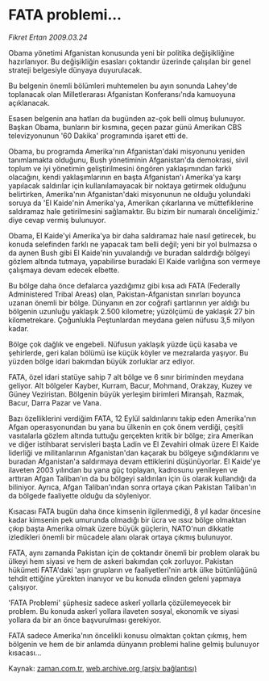 # FATA problemi...

*Fikret Ertan 2009.03.24*

<tr><td class="metin" colspan="2" style="padding-top: 20px; padding-left: 5px; padding-right: 10px;">Obama yönetimi Afganistan konusunda yeni bir politika değişikliğine hazırlanıyor. Bu değişikliğin esasları çoktandır üzerinde çalışılan bir genel strateji belgesiyle dünyaya duyurulacak.</td></tr><tr><td class="metin" colspan="2" style="padding-top: 20px; padding-left: 5px; padding-right: 10px;"><p>Bu belgenin önemli bölümleri muhtemelen bu ayın sonunda Lahey'de toplanacak olan Milletlerarası Afganistan Konferansı'nda kamuoyuna açıklanacak. 
<p> Esasen belgenin ana hatları da bugünden az-çok belli olmuş bulunuyor. Başkan Obama, bunların bir kısmına, geçen pazar günü Amerikan CBS televizyonunun '60 Dakika' programında işaret etti de.
<p> Obama, bu programda Amerika'nın Afganistan'daki misyonunu yeniden tanımlamakta olduğunu, Bush yönetiminin Afganistan'da demokrasi, sivil toplum ve iyi yönetimin geliştirilmesini öngören yaklaşımından farklı olacağını, kendi yaklaşımlarının en başta Afganistan'ı Amerika'ya karşı yapılacak saldırılar için kullanılamayacak bir noktaya getirmek olduğunu belirtirken, Amerika'nın Afganistan'daki misyonunun ne olduğu yolundaki soruya da 'El Kaide'nin Amerika'ya, Amerikan çıkarlarına ve müttefiklerine saldıramaz hale getirilmesini sağlamaktır. Bu bizim bir numaralı önceliğimiz.' diye cevap vermiş bulunuyor.
<p> Obama, El Kaide'yi Amerika'ya bir daha saldıramaz hale nasıl getirecek, bu konuda selefinden farklı ne yapacak tam belli değil; yeni bir yol bulmazsa o da aynen Bush gibi El Kaide'nin yuvalandığı ve buradan saldırdığı bölgeyi gözlem altında tutmaya, yapabilirse buradaki El Kaide varlığına son vermeye çalışmaya devam edecek elbette.
<p> Bu bölge daha önce defalarca yazdığımız gibi kısa adı FATA (Federally Administered Tribal Areas) olan, Pakistan-Afganistan sınırları boyunca uzanan önemli bir bölge. Dünyanın en zor coğrafi şartlarının yer aldığı bu bölgenin uzunluğu yaklaşık 2.500 kilometre; yüzölçümü de yaklaşık 27 bin kilometrekare. Çoğunlukla Peştunlardan meydana gelen nüfusu 3,5 milyon kadar. 
<p> Bölge çok dağlık ve engebeli. Nüfusun yaklaşık yüzde üçü kasaba ve şehirlerde, geri kalan bölümü ise küçük köyler ve mezralarda yaşıyor. Bu yüzden bölge idari bakımdan büyük zorluklar arz ediyor.
<p> FATA, özel idari statüye sahip 7 alt bölge ve 6 sınır biriminden meydana geliyor. Alt bölgeler Kayber, Kurram, Bacur, Mohmand, Orakzay, Kuzey ve Güney Veziristan. Bölgenin büyük yerleşim birimleri Miranşah, Razmak, Bacur, Darra Pazar ve Vana.
<p> Bazı özelliklerini verdiğim FATA, 12 Eylül saldırılarını takip eden Amerika'nın Afgan operasyonundan bu yana bu ülkenin en çok önem verdiği, çeşitli vasıtalarla gözlem altında tuttuğu gerçekten kritik bir bölge; zira Amerikan ve diğer istihbarat servisleri başta Ladin ve El Zevahiri olmak üzere El Kaide liderliği ve militanlarının Afganistan'dan kaçarak bu bölgeye sığındıklarını ve buradan Afganistan'a saldırmaya devam ettiklerini düşünüyorlar. El Kaide'ye ilaveten 2003 yılından bu yana güç toplayan, kadrosunu yenileyen ve arttıran Afgan Taliban'ın da bu bölgeyi saldırıları için üs olarak kullandığı da biliniyor. Ayrıca, Afgan Taliban'ından sonra ortaya çıkan Pakistan Taliban'ın da bölgede faaliyette olduğu da söyleniyor.
<p> Kısacası FATA bugün daha önce kimsenin ilgilenmediği, 8 yıl kadar öncesine kadar kimsenin pek umurunda olmadığı bir ücra ve ıssız bölge olmaktan çıkıp başta Amerika olmak üzere büyük güçlerin, NATO'nun dikkatle izledikleri önemli bir mücadele alanı olarak ortaya çıkmış bulunuyor.
<p> FATA, aynı zamanda Pakistan için de çoktandır önemli bir problem olarak bu ülkeyi hem siyasi ve hem de askeri bakımdan çok zorluyor. Pakistan hükümeti FATA'daki 'aşırı grupların ve faaliyetleri'nin artık ülke bütünlüğünü tehdit ettiğine yürekten inanıyor ve bu konuda elinden geleni yapmaya çalışıyor.
<p> 'FATA Problemi' şüphesiz sadece askerî yollarla çözülemeyecek bir problem. Bu konuda askerî yollara ilaveten sosyal, ekonomik ve siyasi yollara da bir an önce başvurulması gerekiyor.
<p> FATA sadece Amerika'nın öncelikli konusu olmaktan çoktan çıkmış, hem bölgenin ve hem de bir anlamda dünyanın problemi haline gelmiş bulunuyor kısacası...<br/></p></p></p></p></p></p></p></p></p></p></p></p></td></tr>

Kaynak: [zaman.com.tr](http://zaman.com.tr/yazar.do?yazino=829243), [web.archive.org (arşiv bağlantısı)](http://web.archive.org/web/20090325101622/http://www.zaman.com.tr:80/yazar.do?yazino=829243)
